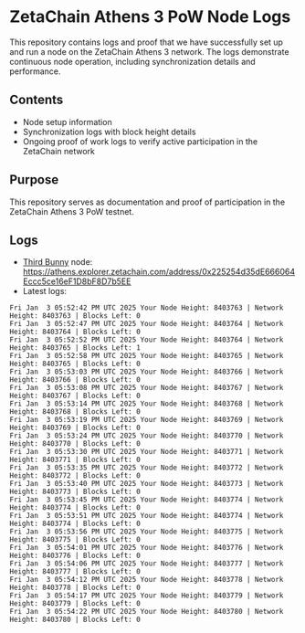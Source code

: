 # ZetaChain Athens 3 PoW Node Logs
This repository contains logs and proof that we have successfully set up and run a node on the ZetaChain Athens 3 network. The logs demonstrate continuous node operation, including synchronization details and performance.

## Contents
- Node setup information
- Synchronization logs with block height details
- Ongoing proof of work logs to verify active participation in the ZetaChain network

## Purpose
This repository serves as documentation and proof of participation in the ZetaChain Athens 3 PoW testnet.

## Logs

- [Third Bunny](https://thirdbunny.xyz/) node: https://athens.explorer.zetachain.com/address/0x225254d35dE666064Eccc5ce16eF1D8bF8D7b5EE
- Latest logs:
```
Fri Jan  3 05:52:42 PM UTC 2025 Your Node Height: 8403763 | Network Height: 8403763 | Blocks Left: 0
Fri Jan  3 05:52:47 PM UTC 2025 Your Node Height: 8403764 | Network Height: 8403764 | Blocks Left: 0
Fri Jan  3 05:52:52 PM UTC 2025 Your Node Height: 8403764 | Network Height: 8403765 | Blocks Left: 1
Fri Jan  3 05:52:58 PM UTC 2025 Your Node Height: 8403765 | Network Height: 8403765 | Blocks Left: 0
Fri Jan  3 05:53:03 PM UTC 2025 Your Node Height: 8403766 | Network Height: 8403766 | Blocks Left: 0
Fri Jan  3 05:53:08 PM UTC 2025 Your Node Height: 8403767 | Network Height: 8403767 | Blocks Left: 0
Fri Jan  3 05:53:14 PM UTC 2025 Your Node Height: 8403768 | Network Height: 8403768 | Blocks Left: 0
Fri Jan  3 05:53:19 PM UTC 2025 Your Node Height: 8403769 | Network Height: 8403769 | Blocks Left: 0
Fri Jan  3 05:53:24 PM UTC 2025 Your Node Height: 8403770 | Network Height: 8403770 | Blocks Left: 0
Fri Jan  3 05:53:30 PM UTC 2025 Your Node Height: 8403771 | Network Height: 8403771 | Blocks Left: 0
Fri Jan  3 05:53:35 PM UTC 2025 Your Node Height: 8403772 | Network Height: 8403772 | Blocks Left: 0
Fri Jan  3 05:53:40 PM UTC 2025 Your Node Height: 8403773 | Network Height: 8403773 | Blocks Left: 0
Fri Jan  3 05:53:45 PM UTC 2025 Your Node Height: 8403774 | Network Height: 8403774 | Blocks Left: 0
Fri Jan  3 05:53:51 PM UTC 2025 Your Node Height: 8403774 | Network Height: 8403774 | Blocks Left: 0
Fri Jan  3 05:53:56 PM UTC 2025 Your Node Height: 8403775 | Network Height: 8403775 | Blocks Left: 0
Fri Jan  3 05:54:01 PM UTC 2025 Your Node Height: 8403776 | Network Height: 8403776 | Blocks Left: 0
Fri Jan  3 05:54:06 PM UTC 2025 Your Node Height: 8403777 | Network Height: 8403777 | Blocks Left: 0
Fri Jan  3 05:54:12 PM UTC 2025 Your Node Height: 8403778 | Network Height: 8403778 | Blocks Left: 0
Fri Jan  3 05:54:17 PM UTC 2025 Your Node Height: 8403779 | Network Height: 8403779 | Blocks Left: 0
Fri Jan  3 05:54:22 PM UTC 2025 Your Node Height: 8403780 | Network Height: 8403780 | Blocks Left: 0
```
